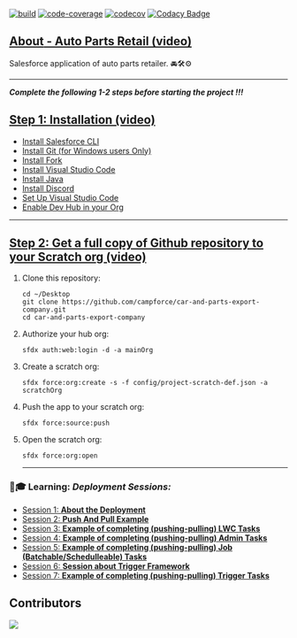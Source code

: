  [![build](https://github.com/campforce/auto-parts-retail/actions/workflows/build.yml/badge.svg)](https://github.com/campforce/auto-parts-retail/actions/workflows/build.yml)
[![code-coverage](https://github.com/campforce/auto-parts-retail/actions/workflows/code-coverage.yml/badge.svg)](https://github.com/campforce/auto-parts-retail/actions/workflows/code-coverage.yml)
[![codecov](https://codecov.io/gh/campforce/auto-parts-retail/branch/main/graph/badge.svg?token=PGE9F3Z0NB)](https://codecov.io/gh/campforce/auto-parts-retail)
[![Codacy Badge](https://app.codacy.com/project/badge/Grade/6c7b346f469b4d7295173d058266558f)](https://www.codacy.com/gh/campforce/auto-parts-retail/dashboard?utm_source=github.com&amp;utm_medium=referral&amp;utm_content=campforce/auto-parts-retail&amp;utm_campaign=Badge_Grade)

## [**About** - Auto Parts Retail (video)](https://us06web.zoom.us/rec/share/BVNv9FOqr8FPo0zk51Rmqrk1SMFSUm7v3agbfAoJAsx07MF5RI6acHwQslo1v3K8.i9a6hM3rj4qhRj4g/)
Salesforce application of auto parts retailer. 🚘🛠⚙️
***
***Complete the following 1-2 steps before starting the project !!!***
## [Step 1: Installation (video)](https://zoom.us/rec/play/QF_dKsdnsIKPvAT98guYYZG_pporRnW2dGHeByTk6v03yYie46fydZT_17XIYB7_7PApm-IdBL5VM1ky.dVw2THyU1SM91WkK?autoplay=true&startTime=1689355391000/)


- [Install Salesforce CLI](https://developer.salesforce.com/tools/sfdxcli)
- [Install Git (for Windows users Only)](https://git-scm.com/downloads)
- [Install Fork](https://git-fork.com/)
- [Install Visual Studio Code](https://code.visualstudio.com/download)
- [Install Java](https://www.java.com/en/download/)
- [Install Discord](https://discord.com/download/)
- [Set Up Visual Studio Code](https://trailhead.salesforce.com/content/learn/projects/quick-start-lightning-web-components/set-up-visual-studio-code)
- [Enable Dev Hub in your Org](https://www.youtube.com/watch?v=Y1pZ9sFcILo)
---

## [Step 2: Get a full copy of Github repository to your Scratch org (video)](https://zoom.us/rec/play/uUp8Ddv0bA2pQaljXtzsqlIYmdcQuy_m7ynL05F9Ioc8J7ASYkb4zBqibSzgun3UnePfHKXm-orgdS8O.1IAH2SFTVGFVgwNJ?autoplay=true&startTime=1689413199000/)

1. Clone this repository:

    ```
    cd ~/Desktop
    git clone https://github.com/campforce/car-and-parts-export-company.git
    cd car-and-parts-export-company
    ```

1. Authorize your hub org:

    ```
    sfdx auth:web:login -d -a mainOrg
    ```

1. Create a scratch org:

    ```
    sfdx force:org:create -s -f config/project-scratch-def.json -a scratchOrg
    ```

1. Push the app to your scratch org:

    ```
    sfdx force:source:push
    ```
1. Open the scratch org:

    ```
    sfdx force:org:open
    ```


   ---
   
    
### 🙋🎓 **Learning:** _Deployment Sessions:_
- [Session 1: **About the Deployment**](https://us06web.zoom.us/rec/share/_GJENfsOP2Mk7xmq7MIgN51SGsM66aKoL9bzI-kdUPFWO3v-FC0MQYV3na5mHq-R.hhwkhZ3PXLzQoe0y?startTime=1689423635000/)
- [Session 2: **Push And Pull Example**](https://us06web.zoom.us/rec/share/q8o5mzDtTD_76CnJGQLu9QMEWLgiY6NElB9IIvOwsjSqd1teo_OlgF5t9garkZhn.b1F1xnnevkOfmLRV?startTime=1689357305000/)
- [Session 3: **Example of completing (pushing-pulling) LWC Tasks**](https://us06web.zoom.us/rec/share/hG6UKZEo_wWm2BSGkKNdjObTUpvFmfqMIbQE5CC6-mRFkEysG79Ne_D6TjtllHEb._J1yltdWTY_Aa9m8/)
- [Session 4: **Example of completing (pushing-pulling) Admin Tasks**](https://us06web.zoom.us/rec/share/wS7ny9vqLvpvnPkAsmCZv9OU1hGIvyFcwEaIHOabPqHt_01Tk5gsxet_9O9a7fkK.POpiVT1mn4ztR0e7/)
- [Session 5: **Example of completing (pushing-pulling) Job (Batchable/Schedulleable) Tasks**](https://us06web.zoom.us/rec/share/KxN0VptdOjJhc3VyDz1JbY3ZA1OHlMxejWwTGgxn-76oyu9mdfcoYkuIBlWuzyrx.4pAJay1OHOnhSxHa/)
- [Session 6: **Session about Trigger Framework**](https://www.getforce.dev/courses/take/developer/lessons/45262207-video-lesson-2023-03-29)
- [Session 7: **Example of completing (pushing-pulling) Trigger Tasks**](https://www.getforce.dev/courses/take/developer/lessons/45262207-video-lesson-2023-03-29)



 
    
## Contributors
<a href = "https://github.com/campforce/car-and-parts-export-company/graphs/contributors">
  <img src = "https://contrib.rocks/image?repo=campforce/car-and-parts-export-company"/>
</a>


